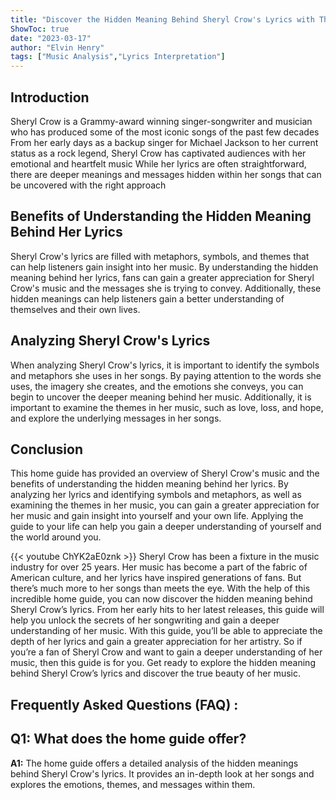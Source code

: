 ```yaml
---
title: "Discover the Hidden Meaning Behind Sheryl Crow's Lyrics with This Incredible Home Guide!"
ShowToc: true 
date: "2023-03-17"
author: "Elvin Henry" 
tags: ["Music Analysis","Lyrics Interpretation"]
---
```

## Introduction

Sheryl Crow is a Grammy-award winning singer-songwriter and musician who has produced some of the most iconic songs of the past few decades From her early days as a backup singer for Michael Jackson to her current status as a rock legend, Sheryl Crow has captivated audiences with her emotional and heartfelt music While her lyrics are often straightforward, there are deeper meanings and messages hidden within her songs that can be uncovered with the right approach 

## Benefits of Understanding the Hidden Meaning Behind Her Lyrics

Sheryl Crow's lyrics are filled with metaphors, symbols, and themes that can help listeners gain insight into her music. By understanding the hidden meaning behind her lyrics, fans can gain a greater appreciation for Sheryl Crow's music and the messages she is trying to convey. Additionally, these hidden meanings can help listeners gain a better understanding of themselves and their own lives.

## Analyzing Sheryl Crow's Lyrics

When analyzing Sheryl Crow's lyrics, it is important to identify the symbols and metaphors she uses in her songs. By paying attention to the words she uses, the imagery she creates, and the emotions she conveys, you can begin to uncover the deeper meaning behind her music. Additionally, it is important to examine the themes in her music, such as love, loss, and hope, and explore the underlying messages in her songs.

## Conclusion

This home guide has provided an overview of Sheryl Crow's music and the benefits of understanding the hidden meaning behind her lyrics. By analyzing her lyrics and identifying symbols and metaphors, as well as examining the themes in her music, you can gain a greater appreciation for her music and gain insight into yourself and your own life. Applying the guide to your life can help you gain a deeper understanding of yourself and the world around you.

{{< youtube ChYK2aE0znk >}} 
Sheryl Crow has been a fixture in the music industry for over 25 years. Her music has become a part of the fabric of American culture, and her lyrics have inspired generations of fans. But there’s much more to her songs than meets the eye. With the help of this incredible home guide, you can now discover the hidden meaning behind Sheryl Crow’s lyrics. From her early hits to her latest releases, this guide will help you unlock the secrets of her songwriting and gain a deeper understanding of her music. With this guide, you’ll be able to appreciate the depth of her lyrics and gain a greater appreciation for her artistry. So if you’re a fan of Sheryl Crow and want to gain a deeper understanding of her music, then this guide is for you. Get ready to explore the hidden meaning behind Sheryl Crow’s lyrics and discover the true beauty of her music.

## Frequently Asked Questions (FAQ) :
## Q1: What does the home guide offer?

**A1:** The home guide offers a detailed analysis of the hidden meanings behind Sheryl Crow's lyrics. It provides an in-depth look at her songs and explores the emotions, themes, and messages within them.



